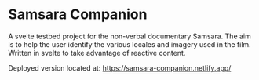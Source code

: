 # Samsara Companion

A svelte testbed project for the non-verbal documentary Samsara. 
The aim is to help the user identify the various locales and imagery used in the film. Written in svelte to take advantage of reactive content.

Deployed version located at: https://samsara-companion.netlify.app/
